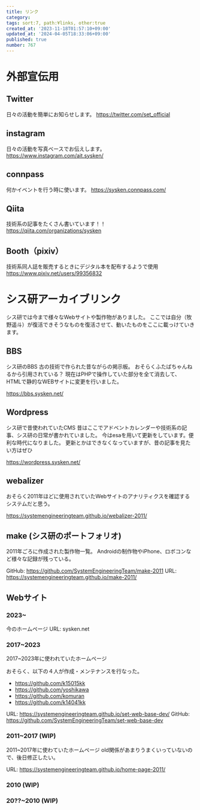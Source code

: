 ```yaml
---
title: リンク
category:
tags: sort:7, path:¥links, other:true
created_at: '2023-11-18T01:57:10+09:00'
updated_at: '2024-04-05T18:33:06+09:00'
published: true
number: 767
---
```


# 外部宣伝用

## Twitter
日々の活動を簡単にお知らせします。
https://twitter.com/set_official

## instagram
日々の活動を写真ベースでお伝えします。
https://www.instagram.com/ait.sysken/

## connpass
何かイベントを行う時に使います。
https://sysken.connpass.com/

## Qiita
技術系の記事をたくさん書いています！！
https://qiita.com/organizations/sysken

## Booth（pixiv）
技術系同人誌を販売するときにデジタル本を配布するようで使用
https://www.pixiv.net/users/99356832

# シス研アーカイブリンク
シス研では今まで様々なWebサイトや製作物がありました。
ここでは自分（牧野遥斗）が復活できそうなものを復活させて、動いたものをここに載っけていきます。

## BBS
シス研のBBS
古の技術で作られた昔ながらの掲示板。
おそらくふたばちゃんねるから引用されている？
現在はPHPで操作していた部分を全て消去して、HTMLで静的なWEBサイトに変更を行いました。

https://bbs.sysken.net/

## Wordpress
シス研で昔使われていたCMS
昔はここでアドベントカレンダーや技術系の記事、シス研の日常が書かれていました。
今はesaを用いて更新をしています。便利な時代になりました。
更新とかはできなくなっていますが、昔の記事を見たい方はぜひ

https://wordpress.sysken.net/


## webalizer
おそらく2011年ほどに使用されていたWebサイトのアナリティクスを確認するシステムだと思う。

https://systemengineeringteam.github.io/webalizer-2011/

## make (シス研のポートフォリオ)
2011年ごろに作成された製作物一覧。
Androidの制作物やiPhone、ロボコンなど様々な記録が残っている。

GitHub: https://github.com/SystemEngineeringTeam/make-2011
URL: https://systemengineeringteam.github.io/make-2011/

## Webサイト

### 2023~
今のホームページ
URL: sysken.net

### 2017~2023

2017~2023年に使われていたホームページ

おそらく、以下の４人が作成・メンテナンスを行なった。
- https://github.com/k15015kk
- https://github.com/yoshikawa
- https://github.com/komuran
- https://github.com/k14041kk

URL: https://systemengineeringteam.github.io/set-web-base-dev/
GitHub: https://github.com/SystemEngineeringTeam/set-web-base-dev

### 2011~2017 (WIP)

2011~2017年に使わていたホームページ
old関係があまりうまくいっていないので、後日修正したい。

URL: https://systemengineeringteam.github.io/home-page-2011/

### 2010 (WIP)


### 20??~2010 (WIP)



